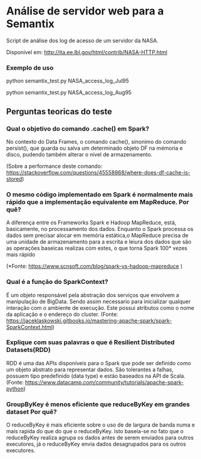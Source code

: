 # Análise de servidor web para a Semantix

Script de análise dos log de acesso de um servidor da NASA.

Disponível em: http://ita.ee.lbl.gov/html/contrib/NASA-HTTP.html

### Exemplo de uso

python semantix_test.py NASA_access_log_Jul95

python semantix_test.py NASA_access_log_Aug95


## Perguntas teoricas do teste


### Qual o objetivo do comando .cache() em Spark?

No contexto do Data Frames, o comando cache(), sinonimo do comando persist(), que guarda ou salva um determinado objeto DF na mémoria e disco, pudendo também alterar o nível de armazenamento.

(Sobre a performance deste comando: https://stackoverflow.com/questions/45558868/where-does-df-cache-is-stored)

### O mesmo código implementado em Spark é normalmente mais rápido que a implementação equivalente em MapReduce. Por quê?

A diferença entre os Frameworks Spark e Hadoop MapReduce, está, basicamente, no processamento dos dados. Enquanto o Spark processa os dados sem precisar alocar em memória estática,o MapReduce precisa de uma unidade de armazenamento para a escrita e leiura dos dados que são as operações baseicas realizas com estes, o que torna Spark 100* vezes mais rápido

(*Fonte: https://www.scnsoft.com/blog/spark-vs-hadoop-mapreduce )

### Qual é a função do SparkContext?

É um objeto responsável pela abstração dos serviços que envolvem a manipulação de BigData. Sendo assim necessario para inicializar qualquer interação com o ambiente de execução. Este possui atributos como o nome da aplicação e o endereço do cluster.
(Fonte: https://jaceklaskowski.gitbooks.io/mastering-apache-spark/spark-SparkContext.html)

### Explique com suas palavras o que é Resilient Distributed Datasets(RDD)
RDD é uma das APIs disponíveis para o Spark que pode ser definido como um objeto abstrato para representar dados. São tolerantes a falhas, possuem tipo predefinido (data type) e estão baseados na API de Scala.
(Fonte: https://www.datacamp.com/community/tutorials/apache-spark-python)

### GroupByKey é menos eficiente que reduceByKey em grandes dataset Por quê?
O reduceByKey é mais eficiente sobre o uso de de largura de banda numa e mais rapida do que do que o reduceByKey. Isto baseia-se no fato que o reduceByKey realiza agrupa os dados antes de serem enviados para outros executores, já o reduceByKey envia dados desagrupados para os outros executores.

